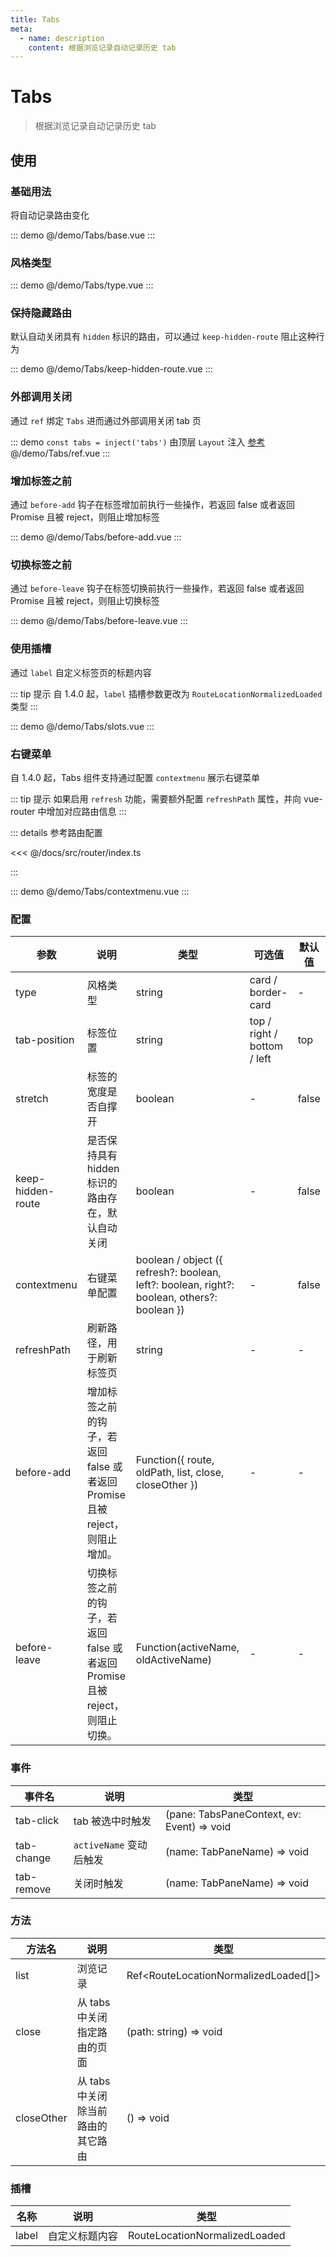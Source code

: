 ```yaml
---
title: Tabs
meta:
  - name: description
    content: 根据浏览记录自动记录历史 tab
---
```


# Tabs

> 根据浏览记录自动记录历史 tab

## 使用

### 基础用法

将自动记录路由变化

::: demo
@/demo/Tabs/base.vue
:::

### 风格类型

::: demo
@/demo/Tabs/type.vue
:::

### 保持隐藏路由

默认自动关闭具有 `hidden` 标识的路由，可以通过 `keep-hidden-route` 阻止这种行为

::: demo
@/demo/Tabs/keep-hidden-route.vue
:::

### 外部调用关闭

通过 `ref` 绑定 `Tabs` 进而通过外部调用关闭 tab 页

::: demo `const tabs = inject('tabs')` 由顶层 `Layout` 注入 [参考](https://github.com/tolking/element-pro-components/blob/master/docs/src/layout/Layout.vue)
@/demo/Tabs/ref.vue
:::

### 增加标签之前

通过 `before-add` 钩子在标签增加前执行一些操作，若返回 false 或者返回 Promise 且被 reject，则阻止增加标签

::: demo
@/demo/Tabs/before-add.vue
:::

### 切换标签之前

通过 `before-leave` 钩子在标签切换前执行一些操作，若返回 false 或者返回 Promise 且被 reject，则阻止切换标签

::: demo
@/demo/Tabs/before-leave.vue
:::

### 使用插槽

通过 `label` 自定义标签页的标题内容

::: tip 提示
自 1.4.0 起，`label` 插槽参数更改为 `RouteLocationNormalizedLoaded` 类型
:::

::: demo
@/demo/Tabs/slots.vue
:::

### 右键菜单

自 1.4.0 起，Tabs 组件支持通过配置 `contextmenu` 展示右键菜单

::: tip 提示
如果启用 `refresh` 功能，需要额外配置 `refreshPath` 属性，并向 vue-router 中增加对应路由信息
:::

::: details 参考路由配置

<<< @/docs/src/router/index.ts

:::

::: demo
@/demo/Tabs/contextmenu.vue
:::

### 配置

| 参数              | 说明                                                                        | 类型                                                                                        | 可选值                      | 默认值 |
| ----------------- | --------------------------------------------------------------------------- | ------------------------------------------------------------------------------------------- | --------------------------- | ------ |
| type              | 风格类型                                                                    | string                                                                                      | card / border-card          | -      |
| tab-position      | 标签位置                                                                    | string                                                                                      | top / right / bottom / left | top    |
| stretch           | 标签的宽度是否自撑开                                                        | boolean                                                                                     | -                           | false  |
| keep-hidden-route | 是否保持具有 hidden 标识的路由存在，默认自动关闭                            | boolean                                                                                     | -                           | false  |
| contextmenu       | 右键菜单配置                                                                | boolean / object ({ refresh?: boolean, left?: boolean, right?: boolean, others?: boolean }) | -                           | false  |
| refreshPath       | 刷新路径，用于刷新标签页                                                    | string                                                                                      | -                           | -      |
| before-add        | 增加标签之前的钩子，若返回 false 或者返回 Promise 且被 reject，则阻止增加。 | Function({ route, oldPath, list, close, closeOther })                                       | -                           | -      |
| before-leave      | 切换标签之前的钩子，若返回 false 或者返回 Promise 且被 reject，则阻止切换。 | Function(activeName, oldActiveName)                                                         | -                           | -      |

### 事件

| 事件名     | 说明                    | 类型                                       |
| ---------- | ----------------------- | ------------------------------------------ |
| tab-click  | tab 被选中时触发        | (pane: TabsPaneContext, ev: Event) => void |
| tab-change | `activeName` 变动后触发 | (name: TabPaneName) => void                |
| tab-remove | 关闭时触发              | (name: TabPaneName) => void                |

### 方法

| 方法名     | 说明                               | 类型                                 |
| ---------- | ---------------------------------- | ------------------------------------ |
| list       | 浏览记录                           | Ref<RouteLocationNormalizedLoaded[]> |
| close      | 从 tabs 中关闭指定路由的页面       | (path: string) => void               |
| closeOther | 从 tabs 中关闭除当前路由的其它路由 | () => void                           |

### 插槽

| 名称  | 说明           | 类型                          |
| ----- | -------------- | ----------------------------- |
| label | 自定义标题内容 | RouteLocationNormalizedLoaded |
